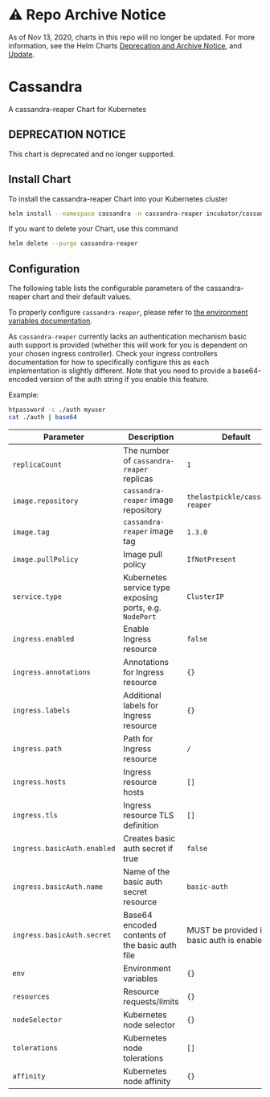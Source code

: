# ⚠️ Repo Archive Notice

As of Nov 13, 2020, charts in this repo will no longer be updated.
For more information, see the Helm Charts [Deprecation and Archive Notice](https://github.com/nholuongut/Helmcharts#%EF%B8%8F-deprecation-and-archive-notice), and [Update](https://helm.sh/blog/charts-repo-deprecation/).

# Cassandra
A cassandra-reaper Chart for Kubernetes

## DEPRECATION NOTICE

This chart is deprecated and no longer supported.

## Install Chart
To install the cassandra-reaper Chart into your Kubernetes cluster

```bash
helm install --namespace cassandra -n cassandra-reaper incubator/cassandra-reaper
```

If you want to delete your Chart, use this command
```bash
helm delete --purge cassandra-reaper
```

## Configuration

The following table lists the configurable parameters of the cassandra-reaper chart and their default values.

To properly configure `cassandra-reaper`, please refer to [the environment variables documentation](http://cassandra-reaper.io/docs/configuration/docker_vars/).

As `cassandra-reaper` currently lacks an authentication mechanism basic auth support is provided (whether this will work for you is dependent on your chosen ingress 
controller). Check your ingress controllers documentation for how to specifically configure this as each implementation is slightly different. Note that you need to
provide a base64-encoded version of the auth string if you enable this feature.

Example:
```bash
htpassword -c ./auth myuser
cat ./auth | base64
```


| Parameter                  | Description                                            | Default                                                    |
| -------------------------- | ------------------------------------------------------ | ---------------------------------------------------------- |
| `replicaCount`             | The number of `cassandra-reaper` replicas              | `1`                                                        |
| `image.repository`         | `cassandra-reaper` image repository                    | `thelastpickle/cassandra-reaper`                           |
| `image.tag`                | `cassandra-reaper` image tag                           | `1.3.0`                                                    |
| `image.pullPolicy`         | Image pull policy                                      | `IfNotPresent`                                             |
| `service.type`             | Kubernetes service type exposing ports, e.g. `NodePort`| `ClusterIP`                                                |
| `ingress.enabled`          | Enable Ingress resource                                | `false`                                                    |
| `ingress.annotations`      | Annotations for Ingress resource                       | `{}`                                                       |
| `ingress.labels`           | Additional labels for Ingress resource                 | `{}`                                                       |
| `ingress.path`             | Path for Ingress resource                              | `/`                                                        |
| `ingress.hosts`            | Ingress resource hosts                                 | `[]`                                                       |
| `ingress.tls`              | Ingress resource TLS definition                        | `[]`                                                       |
| `ingress.basicAuth.enabled`| Creates basic auth secret if true                      | `false`                                                    |
| `ingress.basicAuth.name`   | Name of the basic auth secret resource                 | `basic-auth`                                               |
| `ingress.basicAuth.secret` | Base64 encoded contents of the basic auth file         | MUST be provided if basic auth is enabled                  |
| `env`                      | Environment variables                                  | `{}`                                                       |
| `resources`                | Resource requests/limits                               | `{}`                                                       |
| `nodeSelector`             | Kubernetes node selector                               | `{}`                                                       |
| `tolerations`              | Kubernetes node tolerations                            | `[]`                                                       |
| `affinity`                 | Kubernetes node affinity                               | `{}`                                                       |

